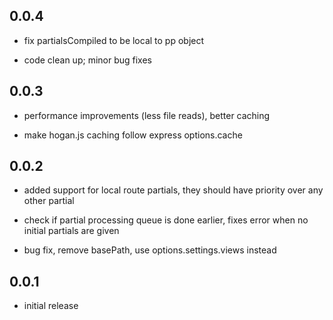 ## 0.0.4

  * fix partialsCompiled to be local to pp object

  * code clean up; minor bug fixes

## 0.0.3

  * performance improvements (less file reads), better caching

  * make hogan.js caching follow express options.cache

## 0.0.2

  * added support for local route partials, they should have priority over any other partial

  * check if partial processing queue is done earlier, fixes error when no initial partials are given

  * bug fix, remove basePath, use options.settings.views instead

## 0.0.1

   * initial release
